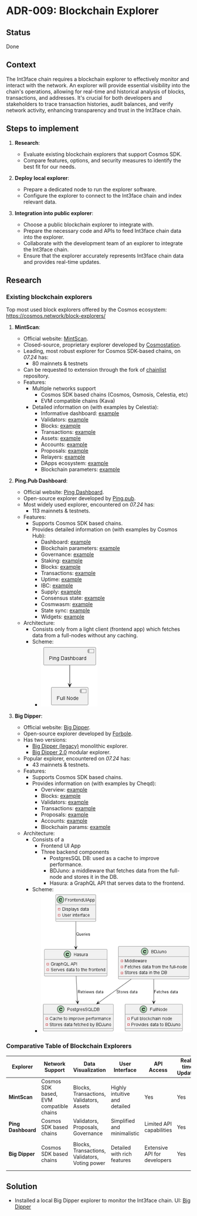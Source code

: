 # ADR-009: Blockchain Explorer

## Status

Done

## Context

The Int3face chain requires a blockchain explorer to effectively monitor and interact with the network.
An explorer will provide essential visibility into the chain's operations, allowing for real-time and historical analysis of blocks, transactions, and addresses.
It's crucial for both developers and stakeholders to trace transaction histories, audit balances, and verify network activity, enhancing transparency and trust in the Int3face chain.

## Steps to implement

1. **Research**:
   - Evaluate existing blockchain explorers that support Cosmos SDK.
   - Compare features, options, and security measures to identify the best fit for our needs.

2. **Deploy local explorer**:
    - Prepare a dedicated node to run the explorer software.
    - Configure the explorer to connect to the Int3face chain and index relevant data.
   
3. **Integration into public explorer**:
   - Choose a public blockchain explorer to integrate with.
   - Prepare the necessary code and APIs to feed Int3face chain data into the explorer.
   - Collaborate with the development team of an explorer to integrate the Int3face chain.
   - Ensure that the explorer accurately represents Int3face chain data and provides real-time updates.

## Research

### Existing blockchain explorers

Top most used block explorers offered by the Cosmos ecosystem: https://cosmos.network/block-explorers/

1. **MintScan**:
   - Official website: [MintScan](https://www.mintscan.io/).
   - Closed-source, proprietary explorer developed by [Cosmostation](https://cosmostation.io/).
   - Leading, most robust explorer for Cosmos SDK-based chains, on *07.24* has:
     - 80 mainnets & testnets
   - Can be requested to extension through the fork of [chainlist](https://github.com/cosmostation/chainlist) repository.
   - Features:
     - Multiple networks support
       - Cosmos SDK based chains (Cosmos, Osmosis, Celestia, etc)
       - EVM compatible chains (Kava)
     - Detailed information on (with examples by Celestia):
       - Informative dashboard: [example](https://www.mintscan.io/celestia)
       - Validators: [example](https://www.mintscan.io/celestia/validators)
       - Blocks: [example](https://www.mintscan.io/celestia/block)
       - Transactions: [example](https://www.mintscan.io/celestia/tx)
       - Assets: [example](https://www.mintscan.io/celestia/assets)
       - Accounts: [example](https://www.mintscan.io/celestia/address)
       - Proposals: [example](https://www.mintscan.io/celestia/proposals)
       - Relayers: [example](https://www.mintscan.io/celestia/relayers)
       - DApps ecosystem: [example](https://www.mintscan.io/celestia/ecosystem)
       - Blockchain parameters: [example](https://www.mintscan.io/celestia/parameters)

2. **Ping.Pub Dashboard**:
    - Official website: [Ping Dashboard](https://ping.pub/).
    - Open-source explorer developed by [Ping.pub](https://github.com/ping-pub).
    - Most widely used explorer, encountered on *07.24* has:
      - 113 mainnets & testnets.
    - Features:
      - Supports Cosmos SDK based chains.
      - Provides detailed information on (with examples by Cosmos Hub):
        - Dashboard: [example](https://ping.pub/cosmos)
        - Blockchain parameters: [example](https://ping.pub/cosmos/parameters)
        - Governance: [example](https://ping.pub/cosmos/gov)
        - Staking: [example](https://ping.pub/cosmos/staking)
        - Blocks: [example](https://ping.pub/cosmos/block)
        - Transactions: [example](https://ping.pub/cosmos/tx)
        - Uptime: [example](https://ping.pub/cosmos/uptime)
        - IBC: [example](https://ping.pub/cosmos/ibc/connection/connection-0)
        - Supply: [example](https://ping.pub/cosmos/supply)
        - Consensus state: [example](https://ping.pub/cosmos/consensus)
        - Cosmwasm: [example](https://ping.pub/cosmos/cosmwasm)
        - State sync: [example](https://ping.pub/cosmos/statesync)
        - Widgets: [example](https://ping.pub/cosmos/widget)
    - Architecture:
      - Consists only from a light client (frontend app) which fetches data from a full-nodes without any caching.
      - Scheme:
        + ![image](/img/common/ping_pub_architecture.png)

3. **Big Dipper**:
    - Official website: [Big Dipper](https://bigdipper.io/).
    - Open-source explorer developed by [Forbole](https://forbole.com/).
    - Has two versions:
      - [Big Dipper (legacy)](https://github.com/forbole/big-dipper) monolithic explorer.
      - [Big Dipper 2.0](https://github.com/forbole/big-dipper-2.0-cosmos) modular explorer.
    - Popular explorer, encountered on *07.24* has:
      - 43 mainnets & testnets. 
    - Features:
      - Supports Cosmos SDK based chains.
      - Provides information on (with examples by Cheqd):
        - Overview: [example](https://explorer.cheqd.io/)
        - Blocks: [example](https://explorer.cheqd.io/blocks)
        - Validators: [example](https://explorer.cheqd.io/validators)
        - Transactions: [example](https://explorer.cheqd.io/transactions)
        - Proposals: [example](https://explorer.cheqd.io/proposals)
        - Accounts: [example](https://explorer.cheqd.io/accounts)
        - Blockchain params: [example](https://explorer.cheqd.io/params)
    - Architecture:
      - Consists of a 
        - Frontend UI App
        - Three backend components 
          - PostgresSQL DB: used as a cache to improve performance.
          - BDJuno: a middleware that fetches data from the full-node and stores it in the DB.
          - Hasura: a GraphQL API that serves data to the frontend.
      - Scheme:
        + ![image](/img/common/big_dipper_architecture.png)

### Comparative Table of Blockchain Explorers

| Explorer           | Network Support                         | Data Visualization                             | User Interface                | API Access                   | Real-time Updates | Search Functionality                                 | Customizability           | Security Features                  | Mobile Responsiveness  | Integration Ease        |
|--------------------|-----------------------------------------|------------------------------------------------|-------------------------------|------------------------------|-------------------|------------------------------------------------------|---------------------------|------------------------------------|------------------------|-------------------------|
| **MintScan**       | Cosmos SDK based, EVM compatible chains | Blocks, Transactions, Validators, Assets       | Highly intuitive and detailed | Yes                          | Yes               | Transactions, blocks, addresses                      | Limited                   | Standard HTTPS and data validation | Fully responsive       | Moderate to high        |
| **Ping Dashboard** | Cosmos SDK based chains                 | Validators, Proposals, Governance              | Simplified and minimalistic   | Limited API capabilities     | Yes               | Limited to blocks and validators                     | High (modular components) | Basic security measures            | Responsive             | High                    |
| **Big Dipper**     | Cosmos SDK based chains                 | Blocks, Transactions, Validators, Voting power | Detailed with rich features   | Extensive API for developers | Yes               | Extensive, including transactions, blocks, addresses | Moderate                  | HTTPS, rate limiting               | Fully responsive       | High                    |


## Solution

- Installed a local Big Dipper explorer to monitor the Int3face chain. UI: [Big Dipper](http://95.217.153.1:13005/int3face)
